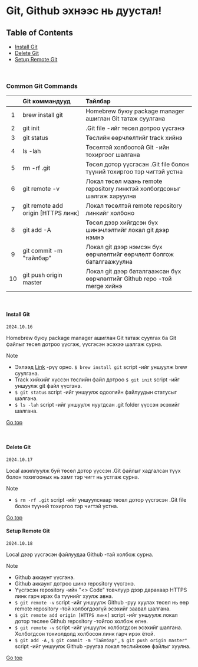 # Git, Github эхнээс нь дуустал!

## Table of Contents

- [Install Git](#install-git)
- [Delete Git](#delete-git)
- [Setup Remote Git](#setup-remote-git)

<br>

### Common Git Commands

|     | Git коммандууд                     | Тайлбар                                                                  |
| :-: | :--------------------------------- | :----------------------------------------------------------------------- |
|  1  | brew install git                   | Homebrew буюу package manager ашиглан Git татаж суулгана                 |
|  2  | git init                           | .Git file -ийг төсөл дотроо үүсгэнэ                                      |
|  3  | git status                         | Төслийн өөрчлөлтийг track хийнэ                                          |
|  4  | ls -lah                            | Төсөлтэй холбоотой Git -ийн тохиргоог шалгана                            |
|  5  | rm -rf .git                        | Төсөл дотор үүсгэсэн .Git file болон түүний тохиргоо тэр чигтэй устна    |
|  6  | git remote -v                      | Локал төсөл маань remote repository линктэй холбогдсоныг шалгаж харуулна |
|  7  | git remote add origin [HTTPS линк] | Локал төсөлтэй remote repository линкийг холбоно                         |
|  8  | git add -A                         | Төсөл дээр хийгдсэн бүх шинэчлэлтийг локал git дээр нэмнэ                |
|  9  | git commit -m "тайлбар"            | Локал git дээр нэмсэн бүх өөрчлөлтийг өөрчлөлт болгож баталгаажуулна     |
| 10  | git push origin master             | Локал git дээр баталгаажсан бүх өөрчлөлтийг Github repo -той merge хийнэ |

<br>

#### Install Git

`2024.10.16`

Homebrew буюу package manager ашиглан Git татаж суулгах ба Git файлыг төсөл дотроо үүсгэж, үүсгэсэн эсэхээ шалгаж сурна.

> [!NOTE]
>
> - Эхлээд [Link](https://git-scm.com/downloads/mac) -рүү орно. `$ brew install git` script -ийг уншуулж brew суулгана.
> - Track хийхийг хүссэн төслийн файл дотроо `$ git init` script -ийг уншуулж git файл үүсгэнэ.
> - `$ git status` script -ийг уншуулж одоогийн файлуудын статусыг шалгана.
> - `$ ls -lah` script -ийг уншуулж нуугдсан .git folder үүссэн эсэхийг шалгана.

[Go top](#table-of-contents)

<br>

#### Delete Git

`2024.10.17`

Local ажиллуулж буй төсөл дотор үүссэн .Git файлыг хадгалсан түүх болон тохигооных нь хамт тэр чигт нь устгаж сурна.

> [!NOTE]
>
> - `$ rm -rf .git` script -ийг уншуулснаар төсөл дотор үүсгэсэн .Git file болон түүний тохиргоо тэр чигтэй устна.

[Go top](#table-of-contents)
<br>

#### Setup Remote Git

`2024.10.18`

Local дээр үүсгэсэн файлуудаа Github -тай холбож сурна.

> [!NOTE]
>
> - Github аккаунт үүсгэнэ.
> - Github аккаунт дотроо шинэ repository үүсгэнэ.
> - Үүсгэсэн repository -ийн "<> Code" товчлуур дээр дарахаар HTTPS линк гарч ирэх ба түүнийг хуулж авна.
> - `$ git remote -v` script -ийг уншуулж Github -руу хуулах төсөл нь өөр remote repository -той холбогдоогүй эсэхийг заавал шалгана.
> - `$ git remote add origin [HTTPS линк]` script -ийг уншуулж локал дотор төслөө Github repository -тойгоо холбож өгнө.
> - `$ git remote -v` script -ийг уншуулж холбогдсон эсэхийг шалгана. Холбогдсон тохиолдолд холбосон линк гарч ирэх ётой.
> - `$ git add -A` , `$ git commit -m "Тайлбар"` , `$ git push origin master"` script -ийг уншуулж Github -руугаа локал төслийнхөө файлыг хуулна.

[Go top](#table-of-contents)
<br>
